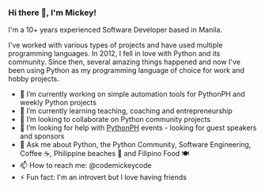 ### Hi there 👋, I'm Mickey! 
I'm a 10+ years experienced Software Developer based in Manila.

I've worked with various types of projects and have used multiple programming languages. In 2012, I fell in love with Python and its community. Since then, several amazing things happened and now I've been using Python as my programming language of choice for work and hobby projects.

<!--
**codemickeycode/codemickeycode** is a ✨ _special_ ✨ repository because its `README.md` (this file) appears on your GitHub profile.
-->

- 🔭 I’m currently working on simple automation tools for PythonPH and weekly Python projects
- 🌱 I’m currently learning teaching, coaching and entrepreneurship
- 👯 I’m looking to collaborate on Python community projects
- 🤔 I’m looking for help with [PythonPH](https://python.ph) events - looking for guest speakers and sponsors
- 💬 Ask me about Python, the Python Community, Software Engineering, Coffee ☕, Philippine beaches 🌊 and Filipino Food 🍽️
- 📫 How to reach me: @codemickeycode
- ⚡ Fun fact: I'm an introvert but I love having friends

